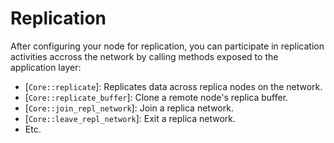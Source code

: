 # Replication

After configuring your node for replication, you can participate in replication activities accross the network by calling methods exposed to the application layer:

- [`Core::replicate`]: Replicates data across replica nodes on the network.
- [`Core::replicate_buffer`]: Clone a remote node's replica buffer.
- [`Core::join_repl_network`]: Join a replica network.
- [`Core::leave_repl_network`]: Exit a replica network.
- Etc.